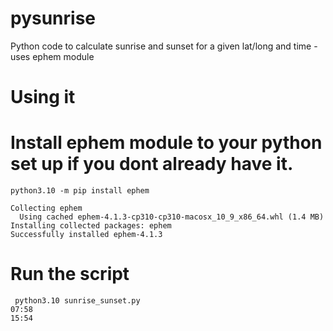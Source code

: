 # pysunrise
Python code to calculate sunrise and sunset for a given lat/long and time - uses ephem module

# Using it

# Install ephem module to your python set up if you dont already have it.

```
python3.10 -m pip install ephem

Collecting ephem
  Using cached ephem-4.1.3-cp310-cp310-macosx_10_9_x86_64.whl (1.4 MB)
Installing collected packages: ephem
Successfully installed ephem-4.1.3
```

# Run the script

```
 python3.10 sunrise_sunset.py
07:58
15:54
```
